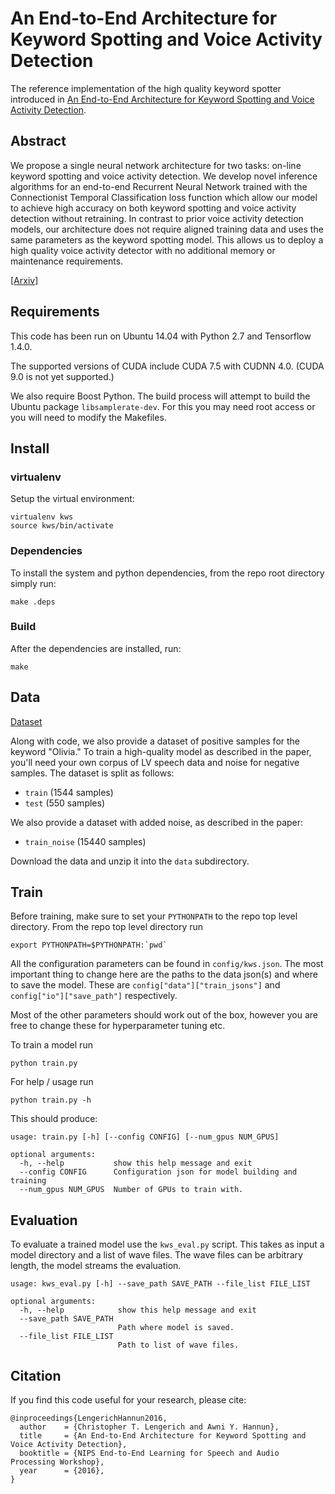 # An End-to-End Architecture for Keyword Spotting and Voice Activity Detection

The reference implementation of the high quality keyword spotter introduced in [An End-to-End Architecture for Keyword
Spotting and Voice Activity Detection](https://arxiv.org/abs/1611.09405).

## Abstract

We propose a single neural network architecture for two tasks: on-line keyword
spotting and voice activity detection. We develop novel inference algorithms
for an end-to-end Recurrent Neural Network trained with the Connectionist
Temporal Classification loss function which allow our model to achieve high
accuracy on both keyword spotting and voice activity detection without
retraining. In contrast to prior voice activity detection models, our
architecture does not require aligned training data and uses the same
parameters as the keyword spotting model. This allows us to deploy a high
quality voice activity detector with no additional memory or maintenance
requirements.

[[Arxiv]](https://arxiv.org/abs/1611.09405)

## Requirements
This code has been run on Ubuntu 14.04 with Python 2.7 and Tensorflow 1.4.0. 

The supported versions of CUDA include CUDA 7.5 with CUDNN 4.0. 
(CUDA 9.0 is not yet supported.)

We also require Boost Python. The build process will attempt to build the
Ubuntu package `libsamplerate-dev`. For this you may need root access or you
will need to modify the Makefiles.

## Install

### virtualenv

Setup the virtual environment:

```
virtualenv kws
source kws/bin/activate
```

### Dependencies

To install the system and python dependencies, from the repo root directory simply run:

```
make .deps
```

### Build

After the dependencies are installed, run:

```
make
```

## Data

[Dataset](https://drive.google.com/file/d/1wjJ7PYEJ8zFCoO6IEYaJyhxT266V1TKt/view?usp=sharing)

Along with code, we also provide a dataset of positive samples for the keyword "Olivia." To train a high-quality model as described in the paper, you'll need your own corpus of LV speech data and noise for negative samples. The dataset is split as follows:

* `train` (1544 samples)
* `test` (550 samples)

We also provide a dataset with added noise, as described in the paper:

* `train_noise` (15440 samples)

Download the data and unzip it into the `data` subdirectory.

## Train

Before training, make sure to set your `PYTHONPATH` to the repo top level
directory. From the repo top level directory run
```
export PYTHONPATH=$PYTHONPATH:`pwd`
```

All the configuration parameters can be found in `config/kws.json`. The most
important thing to change here are the paths to the data json(s) and where to
save the model. These are `config["data"]["train_jsons"]` and
`config["io"]["save_path"]` respectively.

Most of the other parameters should work out of the box, however you are free
to change these for hyperparameter tuning etc.

To train a model run
```
python train.py
```

For help / usage run

```
python train.py -h
```

This should produce:

```
usage: train.py [-h] [--config CONFIG] [--num_gpus NUM_GPUS]

optional arguments:
  -h, --help           show this help message and exit
  --config CONFIG      Configuration json for model building and training
  --num_gpus NUM_GPUS  Number of GPUs to train with.
```

## Evaluation

To evaluate a trained model use the `kws_eval.py` script. This takes as input a
model directory and a list of wave files. The wave files can be arbitrary
length, the model streams the evaluation.

```
usage: kws_eval.py [-h] --save_path SAVE_PATH --file_list FILE_LIST

optional arguments:
  -h, --help            show this help message and exit
  --save_path SAVE_PATH
                        Path where model is saved.
  --file_list FILE_LIST
                        Path to list of wave files.
```

## Citation

If you find this code useful for your research, please cite:
```
@inproceedings{LengerichHannun2016,
  author    = {Christopher T. Lengerich and Awni Y. Hannun},
  title     = {An End-to-End Architecture for Keyword Spotting and Voice Activity Detection},
  booktitle = {NIPS End-to-End Learning for Speech and Audio Processing Workshop},
  year      = {2016},
}
